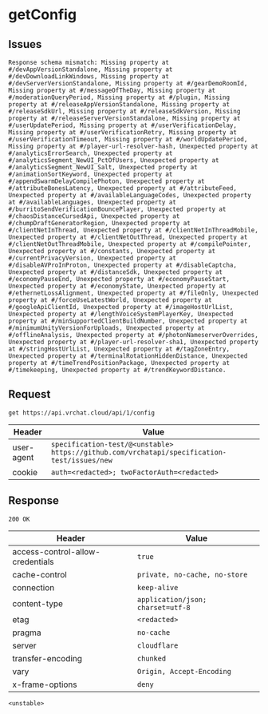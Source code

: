 # getConfig

## Issues
```
Response schema mismatch: Missing property at #/devAppVersionStandalone, Missing property at #/devDownloadLinkWindows, Missing property at #/devServerVersionStandalone, Missing property at #/gearDemoRoomId, Missing property at #/messageOfTheDay, Missing property at #/moderationQueryPeriod, Missing property at #/plugin, Missing property at #/releaseAppVersionStandalone, Missing property at #/releaseSdkUrl, Missing property at #/releaseSdkVersion, Missing property at #/releaseServerVersionStandalone, Missing property at #/userUpdatePeriod, Missing property at #/userVerificationDelay, Missing property at #/userVerificationRetry, Missing property at #/userVerificationTimeout, Missing property at #/worldUpdatePeriod, Missing property at #/player-url-resolver-hash, Unexpected property at #/analyticsErrorSearch, Unexpected property at #/analyticsSegment_NewUI_PctOfUsers, Unexpected property at #/analyticsSegment_NewUI_Salt, Unexpected property at #/animationSortKeyword, Unexpected property at #/appendSwarmDelayCompilePhoton, Unexpected property at #/attributeBonesLatency, Unexpected property at #/attributeFeed, Unexpected property at #/availableLanguageCodes, Unexpected property at #/availableLanguages, Unexpected property at #/burritoSendVerificationBouncePlayer, Unexpected property at #/chaosDistanceCursedApi, Unexpected property at #/chumpDraftGeneratorRegion, Unexpected property at #/clientNetInThread, Unexpected property at #/clientNetInThreadMobile, Unexpected property at #/clientNetOutThread, Unexpected property at #/clientNetOutThreadMobile, Unexpected property at #/compilePointer, Unexpected property at #/constants, Unexpected property at #/currentPrivacyVersion, Unexpected property at #/disableAVProInProton, Unexpected property at #/disableCaptcha, Unexpected property at #/distanceSdk, Unexpected property at #/economyPauseEnd, Unexpected property at #/economyPauseStart, Unexpected property at #/economyState, Unexpected property at #/ethernetLossAlignment, Unexpected property at #/fileOnly, Unexpected property at #/forceUseLatestWorld, Unexpected property at #/googleApiClientId, Unexpected property at #/imageHostUrlList, Unexpected property at #/lengthVoiceSystemPlayerKey, Unexpected property at #/minSupportedClientBuildNumber, Unexpected property at #/minimumUnityVersionForUploads, Unexpected property at #/offlineAnalysis, Unexpected property at #/photonNameserverOverrides, Unexpected property at #/player-url-resolver-sha1, Unexpected property at #/stringHostUrlList, Unexpected property at #/tagZoneEntry, Unexpected property at #/terminalRotationHiddenDistance, Unexpected property at #/timeTrendPositionPackage, Unexpected property at #/timekeeping, Unexpected property at #/trendKeywordDistance.
```

## Request
`get https://api.vrchat.cloud/api/1/config`

| Header | Value |
| ------ | ----- |
| user-agent | `specification-test/@<unstable> https://github.com/vrchatapi/specification-test/issues/new` |
| cookie | `auth=<redacted>; twoFactorAuth=<redacted>` |


## Response
`200 OK`

| Header | Value |
| ------ | ----- |
| access-control-allow-credentials | `true` |
| cache-control | `private, no-cache, no-store` |
| connection | `keep-alive` |
| content-type | `application/json; charset=utf-8` |
| etag | `<redacted>` |
| pragma | `no-cache` |
| server | `cloudflare` |
| transfer-encoding | `chunked` |
| vary | `Origin, Accept-Encoding` |
| x-frame-options | `deny` |

```jsonc
<unstable>
```
